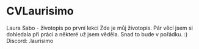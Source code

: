 # CVLaurisimo
Laura Sabo - životopis po první lekci
Zde je můj životopis. Pár věcí jsem si dohledala při práci a některé už jsem věděla. Snad to bude v pořádku. :)
Discord: .laurisimo
